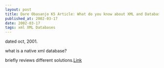 ```yaml
---
layout: post
title: Dare Obasanjo K5 Article: What do you know about XML and Databases?
published_at: 2002-03-17
date: 2002-03-17
tags: xml XML Databases
---
```


dated oct, 2001.  

what is a native xml database?  

briefly reviews different solutions.[Link](http://www.kuro5hin.org/story/2001/10/28/203326/35)  